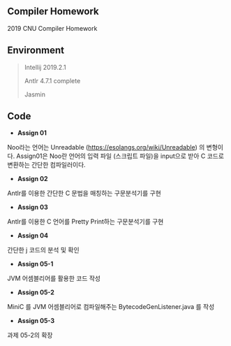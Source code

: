 ## Compiler Homework

2019 CNU Compiler Homework

<h2>Environment</h2>  

> Intellij 2019.2.1
>
> Antlr 4.7.1 complete
>
> Jasmin


<h2>Code</h2>  

* <b> Assign 01</b>  

Noo라는 언어는 Unreadable (https://esolangs.org/wiki/Unreadable) 의 변형이다.
Assign01은 Noo란 언어의 입력 파일 (스크립트 파일)을 input으로 받아 C 코드로 변환하는 간단한 컴파일러이다.

* <b> Assign 02</b>  

Antlr를 이용한 간단한 C 문법을 매칭하는 구문분석기를 구현

* <b> Assign 03</b>  

Antlr를 이용한 C 언어를 Pretty Print하는 구문분석기를 구현

* <b> Assign 04</b>  

간단한 j 코드의 분석 및 확인

* <b> Assign 05-1</b>  

JVM 어셈블리어를 활용한 코드 작성

* <b> Assign 05-2</b>  

MiniC 를 JVM 어셈블리어로 컴파일해주는 BytecodeGenListener.java 를 작성

* <b> Assign 05-3</b>  

과제 05-2의 확장 

